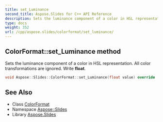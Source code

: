 ```yaml
---
title: set_Luminance
second_title: Aspose.Slides for C++ API Reference
description: Sets the luminance component of a color in HSL representation. All color transformations are ignored. Write float.
type: docs
weight: 352
url: /cpp/aspose.slides/colorformat/set_luminance/
---
```

## ColorFormat::set_Luminance method


Sets the luminance component of a color in HSL representation. All color transformations are ignored. Write **float**.

```cpp
void Aspose::Slides::ColorFormat::set_Luminance(float value) override
```

## See Also

* Class [ColorFormat](../)
* Namespace [Aspose::Slides](../../)
* Library [Aspose.Slides](../../../)
